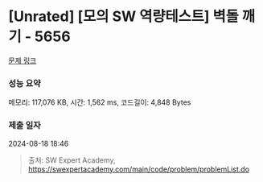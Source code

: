# [Unrated] [모의 SW 역량테스트] 벽돌 깨기 - 5656 

[문제 링크](https://swexpertacademy.com/main/code/problem/problemDetail.do?contestProbId=AWXRQm6qfL0DFAUo) 

### 성능 요약

메모리: 117,076 KB, 시간: 1,562 ms, 코드길이: 4,848 Bytes

### 제출 일자

2024-08-18 18:46



> 출처: SW Expert Academy, https://swexpertacademy.com/main/code/problem/problemList.do